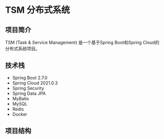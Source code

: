 # TSM 分布式系统

## 项目简介
TSM (Task & Service Management) 是一个基于Spring Boot和Spring Cloud的分布式系统项目。

## 技术栈
- Spring Boot 2.7.0
- Spring Cloud 2021.0.3
- Spring Security
- Spring Data JPA
- MyBatis
- MySQL
- Redis
- Docker

## 项目结构